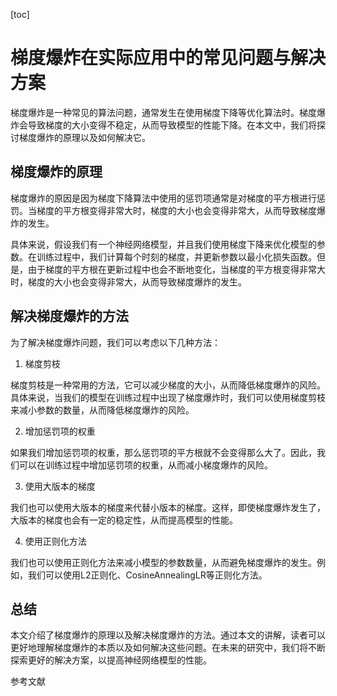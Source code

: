 
[toc]                    
                
                
梯度爆炸在实际应用中的常见问题与解决方案
==================

梯度爆炸是一种常见的算法问题，通常发生在使用梯度下降等优化算法时。梯度爆炸会导致梯度的大小变得不稳定，从而导致模型的性能下降。在本文中，我们将探讨梯度爆炸的原理以及如何解决它。

梯度爆炸的原理
---------------------

梯度爆炸的原因是因为梯度下降算法中使用的惩罚项通常是对梯度的平方根进行惩罚。当梯度的平方根变得非常大时，梯度的大小也会变得非常大，从而导致梯度爆炸的发生。

具体来说，假设我们有一个神经网络模型，并且我们使用梯度下降来优化模型的参数。在训练过程中，我们计算每个时刻的梯度，并更新参数以最小化损失函数。但是，由于梯度的平方根在更新过程中也会不断地变化，当梯度的平方根变得非常大时，梯度的大小也会变得非常大，从而导致梯度爆炸的发生。

解决梯度爆炸的方法
-------------------------

为了解决梯度爆炸问题，我们可以考虑以下几种方法：

1. 梯度剪枝

梯度剪枝是一种常用的方法，它可以减少梯度的大小，从而降低梯度爆炸的风险。具体来说，当我们的模型在训练过程中出现了梯度爆炸时，我们可以使用梯度剪枝来减小参数的数量，从而降低梯度爆炸的风险。

2. 增加惩罚项的权重

如果我们增加惩罚项的权重，那么惩罚项的平方根就不会变得那么大了。因此，我们可以在训练过程中增加惩罚项的权重，从而减小梯度爆炸的风险。

3. 使用大版本的梯度

我们也可以使用大版本的梯度来代替小版本的梯度。这样，即使梯度爆炸发生了，大版本的梯度也会有一定的稳定性，从而提高模型的性能。

4. 使用正则化方法

我们也可以使用正则化方法来减小模型的参数数量，从而避免梯度爆炸的发生。例如，我们可以使用L2正则化、CosineAnnealingLR等正则化方法。

总结
--

本文介绍了梯度爆炸的原理以及解决梯度爆炸的方法。通过本文的讲解，读者可以更好地理解梯度爆炸的本质以及如何解决这些问题。在未来的研究中，我们将不断探索更好的解决方案，以提高神经网络模型的性能。



参考文献

